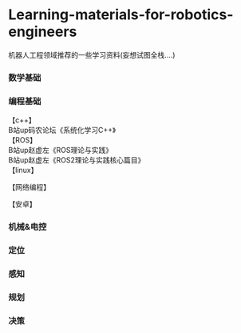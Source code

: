 # Learning-materials-for-robotics-engineers
机器人工程领域推荐的一些学习资料(妄想试图全栈....)

### 数学基础  


### 编程基础
【c++】     
B站up码农论坛《系统化学习C++》  
【ROS】    
B站up赵虚左《ROS理论与实践》  
B站up赵虚左《ROS2理论与实践核心篇目》  
【linux】

【网络编程】  

【安卓】  

### 机械&电控


### 定位

### 感知  

### 规划



### 决策

